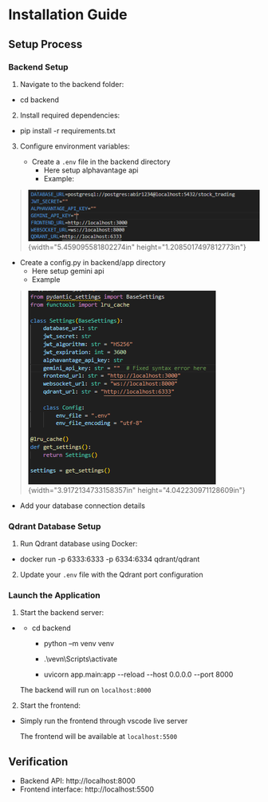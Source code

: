 # Installation Guide

## Setup Process

### Backend Setup

1.  Navigate to the backend folder:

-   cd backend

2.  Install required dependencies:

-   pip install -r requirements.txt

3.  Configure environment variables:

    -   Create a `.env` file in the backend directory
        -   Here setup alphavantage api
        -   Example:

> ![](./image1.png){width="5.459095581802274in"
> height="1.2085017497812773in"}

-   Create a config.py in backend/app directory
    -   Here setup gemini api
    -   Example

> ![](./image2.png){width="3.9172134733158357in"
> height="4.042230971128609in"}

-   Add your database connection details

### Qdrant Database Setup

1.  Run Qdrant database using Docker:

-   docker run -p 6333:6333 -p 6334:6334 qdrant/qdrant

2.  Update your `.env` file with the Qdrant port configuration

### Launch the Application

1.  Start the backend server:

-   - cd backend

        - python –m venv venv

        - .\vevn\Scripts\activate

        -   uvicorn app.main:app --reload --host 0.0.0.0 --port 8000

    The backend will run on `localhost:8000`

2.  Start the frontend:

-   Simply run the frontend through vscode live server

    The frontend will be available at `localhost:5500`

## Verification

-   Backend API: http://localhost:8000
-   Frontend interface: http://localhost:5500

